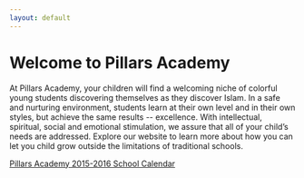 ```yaml
---
layout: default
---
```


# Welcome to Pillars Academy

At Pillars Academy, your children will find a welcoming niche of colorful young students discovering themselves as they discover Islam. In a safe and nurturing environment, students learn at their own level and in their own styles, but achieve the same results -- excellence. With intellectual, spiritual, social and emotional stimulation, we assure that all of your child’s needs are addressed. Explore our website to learn more about how you can let you child grow outside the limitations of traditional schools.

[Pillars Academy 2015-2016 School Calendar](https://github.com/pillarsacademy/pillarsacademy.github.io/files/651/2015-2016.Calendar.v.June.8.pdf)
